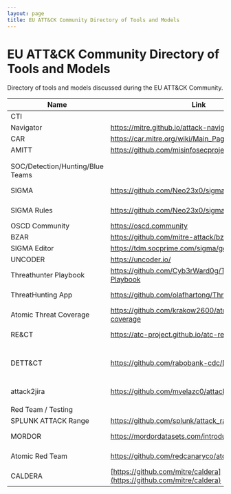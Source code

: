 ```yaml
---
layout: page
title: EU ATT&CK Community Directory of Tools and Models
---
```


# EU ATT&CK Community Directory of Tools and Models

Directory of tools and models discussed during the EU ATT&CK Community.


| Name                             | Link                                                 | Owner                         |
|----------------------------------|------------------------------------------------------|-------------------------------|
| CTI                              |                                                      |                               |
| Navigator                        | []()https://mitre.github.io/attack-navigator/enterprise/ | MITRE                         |
| CAR                              | []()https://car.mitre.org/wiki/Main_Page                 | MITRE                         |
| AMITT                            | []()https://github.com/misinfosecproject/amitt_framework |                               |
|                                  |                                                      |                               |
|                                  |                                                      |                               |
| SOC/Detection/Hunting/Blue Teams |                                                      |                               |
| SIGMA                            | []()https://github.com/Neo23x0/sigma                     | Florian Roth                  |
| SIGMA Rules                      | []()https://github.com/Neo23x0/sigma/tree/master/rules   | Florian Roth                  |
| OSCD Community                   | []()https://oscd.community                               |                               |
| BZAR                             | []()https://github.com/mitre-attack/bzar                 | MITRE                         |
| SIGMA Editor                     | []()https://tdm.socprime.com/sigma/generate/             | SOCPRIME                      |
| UNCODER                          | []()https://uncoder.io/                                  | SOCPRIME                      |
| Threathunter Playbook            | []()https://github.com/Cyb3rWard0g/ThreatHunter-Playbook | Roberto Rodriguez             |
| ThreatHunting App                | []()https://github.com/olafhartong/ThreatHunting         | Olaf Hartong                  |
| Atomic Threat Coverage           | []()https://github.com/krakow2600/atomic-threat-coverage | ATC Project                   |
| RE&CT                            | []()https://atc-project.github.io/atc-react/             | ATC Project                   |
| DETT&CT                          | []()https://github.com/rabobank-cdc/DeTTECT              | Marcus Bakker / Ruben Bouwman |
| attack2jira                      | []()https://github.com/mvelazc0/attack2jira              | Mauricio Velazco              |
|                                  |                                                      |                               |
| Red Team / Testing               |                                                      |                               |
| SPLUNK ATTACK Range              | []()https://github.com/splunk/attack_range               | SPLUNK                        |
| MORDOR                           | []()https://mordordatasets.com/introduction.html         | Roberto Rodriguez             |
| Atomic Red Team                  | []()https://github.com/redcanaryco/atomic-red-team       | Red Canary                    |
| CALDERA                          | [https://github.com/mitre/caldera](https://github.com/mitre/caldera)    | MITRE                         |

